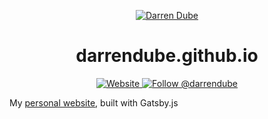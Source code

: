 <p align="center">
  <a href="https://darrendube.github.io">
    <img alt="Darren Dube" src="https://img.lekoarts.de/gatsby/gatsby-site-illustration.png" />
  </a>
</p>
<h1 align="center">
  darrendube.github.io
</h1>

<p align="center">
  
  <a href="https://darrendube.github.io">
    <img alt="Website" src="https://img.shields.io/badge/-website-blue">
  </a>
  <a href="https://twitter.com/intent/follow?screen_name=darrendube">
    <img src="https://img.shields.io/twitter/follow/lekoarts_de.svg?label=Follow%20@darrendube" alt="Follow @darrendube" />
  </a>
</p>

My [personal website](https://darrendube.github.io), built with Gatsby.js